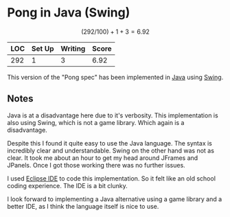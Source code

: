 # Pong in Java (Swing)

$$
(292/100) + 1 + 3 = 6.92
$$

| LOC         | Set Up      | Writing     | Score       |
| ----------- | ----------- | ----------- | ----------- |
| 292         | 1           | 3           | 6.92        |


This version of the "Pong spec" has been implemented in [Java](https://www.java.com/en/) using [Swing](https://docs.oracle.com/javase/8/docs/api/javax/swing/package-summary.html).


## Notes

Java is at a disadvantage here due to it's verbosity. This implementation is also using Swing, which is not a game library. Which again is a disadvantage.

Despite this I found it quite easy to use the Java language. The syntax is incredibly clear and understandable. Swing on the other hand was not as clear.
It took me about an hour to get my head around JFrames and JPanels. Once I got those working there was no further issues.

I used [Eclipse IDE](https://www.eclipse.org/) to code this implementation. So it felt like an old school coding experience. The IDE is a bit clunky.

I look forward to implementing a Java alternative using a game library and a better IDE, as I think the language itself is nice to use.
